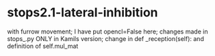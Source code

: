stops2.1-lateral-inhibition
===========================

with furrow movement; I have put opencl=False here;
changes made in stops_.py ONLY in Kamils version;
change in def _reception(self): and definition of self.mul_mat
